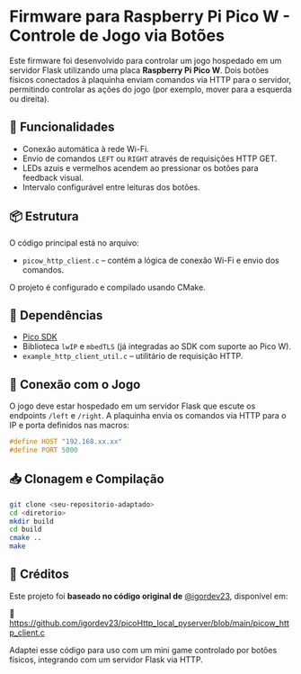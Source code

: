 # Firmware para Raspberry Pi Pico W - Controle de Jogo via Botões

Este firmware foi desenvolvido para controlar um jogo hospedado em um servidor Flask utilizando uma placa **Raspberry Pi Pico W**. Dois botões físicos conectados à plaquinha enviam comandos via HTTP para o servidor, permitindo controlar as ações do jogo (por exemplo, mover para a esquerda ou direita).

## 🔧 Funcionalidades

- Conexão automática à rede Wi-Fi.
- Envio de comandos `LEFT` ou `RIGHT` através de requisições HTTP GET.
- LEDs azuis e vermelhos acendem ao pressionar os botões para feedback visual.
- Intervalo configurável entre leituras dos botões.

## 📦 Estrutura

O código principal está no arquivo:

- `picow_http_client.c` – contém a lógica de conexão Wi-Fi e envio dos comandos.

O projeto é configurado e compilado usando CMake.

## 🧪 Dependências

- [Pico SDK](https://github.com/raspberrypi/pico-sdk)
- Biblioteca `lwIP` e `mbedTLS` (já integradas ao SDK com suporte ao Pico W).
- `example_http_client_util.c` – utilitário de requisição HTTP.

## 📡 Conexão com o Jogo

O jogo deve estar hospedado em um servidor Flask que escute os endpoints `/left` e `/right`. A plaquinha envia os comandos via HTTP para o IP e porta definidos nas macros:

```c
#define HOST "192.168.xx.xx"
#define PORT 5000
```

## 📥 Clonagem e Compilação

```bash
git clone <seu-repositorio-adaptado>
cd <diretorio>
mkdir build
cd build
cmake ..
make
```

## 🙏 Créditos

Este projeto foi **baseado no código original de** [@igordev23](https://github.com/igordev23), disponível em:

📎 https://github.com/igordev23/picoHttp_local_pyserver/blob/main/picow_http_client.c

Adaptei esse código para uso com um mini game controlado por botões físicos, integrando com um servidor Flask via HTTP.